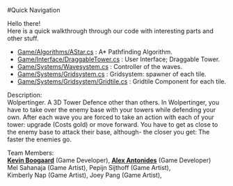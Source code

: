 #Quick Navigation

Hello there!<br>
Here is a quick walkthrough through our code with interesting parts and other stuff. 
<ul>
    <li><a href="https://github.com/AlexAntonides/Curse-of-the-Wolpertinger/blob/master/Game/Algorithms/AStar.cs">Game/Algorithms/AStar.cs</a>  :   A* Pathfinding Algorithm.</li>
    <li><a href="https://github.com/AlexAntonides/Curse-of-the-Wolpertinger/blob/master/Game/Interface/DraggableTower.cs">Game/Interface/DraggableTower.cs</a> : User Interface; Draggable Tower.</li>
    <li><a href="https://github.com/AlexAntonides/Curse-of-the-Wolpertinger/blob/master/Game/Systems/Wavesystem.cs">Game/Systems/Wavesystem.cs</a>     :   Controller of the waves.</li>
    <li><a href="https://github.com/AlexAntonides/Curse-of-the-Wolpertinger/blob/master/Game/Systems/Gridsystem.cs">Game/Systems/Gridsystem.cs</a>  :   Gridsystem: spawner of each tile.</li>
    <li><a href="https://github.com/AlexAntonides/Curse-of-the-Wolpertinger/blob/master/Game/Systems/Gridsystem/Gridtile.cs">Game/Systems/Gridsystem/Gridtile.cs</a>    :   Gridtile Component for each tile.</li>
</ul>

Description: <br>
Wolpertinger. A 3D Tower Defence other than others. In Wolpertinger, you have to take over the enemy base with your towers while defending your own. After each wave you are forced to take an action with each of your tower: upgrade (Costs gold) or move forward. 
You have to get as close to the enemy base to attack their base, although- the closer you get: The faster the enemies go.

Team Members: <br>
<a href="http://www.KevinBoogaard.com/"><b>Kevin Boogaard</b></a> (Game Developer), <a href="http://www.Alex-Antonides.com/"><b>Alex Antonides</b></a> (Game Developer) <br>
Mel Sahanaja (Game Artist), Pepijn Sijthoff (Game Artist), <br>
Kimberly Nap (Game Artist), Joey Pang (Game Artist),
